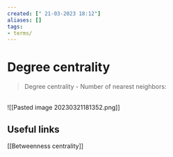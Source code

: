 ```yaml
---
created: [" 21-03-2023 18:12"]
aliases: []
tags:
- terms/
---
```


# Degree centrality
> Degree centrality - Number of nearest neighbors:



\
![[Pasted image 20230321181352.png]]

## Useful links
[[Betweenness centrality]]